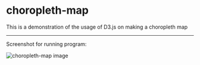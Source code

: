 # choropleth-map
This is a demonstration of the usage of D3.js on making a choropleth map

-----
Screenshot for running program:

![choropleth-map image](https://www.sirajsaleem.com/web/choropleth-map/images/choropleth-map.png)
